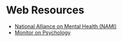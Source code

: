# Web Resources

* [National Alliance on Mental Health \(NAMI\)](http:/www.nami.org/)
* [Monitor on Psychology](http:/www.apa.org/monitor/index.aspx)
